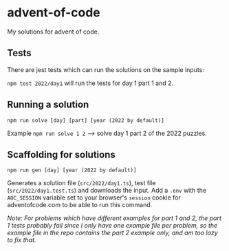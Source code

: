 # advent-of-code

My solutions for advent of code.

## Tests

There are jest tests which can run the solutions on the sample inputs:

`npm test 2022/day1` will run the tests for day 1 part 1 and 2.

## Running a solution

`npm run solve [day] [part] [year (2022 by default)]`

Example `npm run solve 1 2` --> solve day 1 part 2 of the 2022 puzzles.

## Scaffolding for solutions

`npm run gen [day] [year (2022 by default)]`

Generates a solution file (`src/2022/day1.ts`), test file (`src/2022/day1.test.ts`) and downloads the input. 
Add a `.env` with the `AOC_SESSION` variable set to your browser's `session` cookie for adventofcode.com to be able to run this command.

_Note: For problems which have different examples for part 1 and 2, the part 1 tests probably fail since I only have one example file per problem, so the example file in the repo contains the part 2 example only, and am too lazy to fix that._
